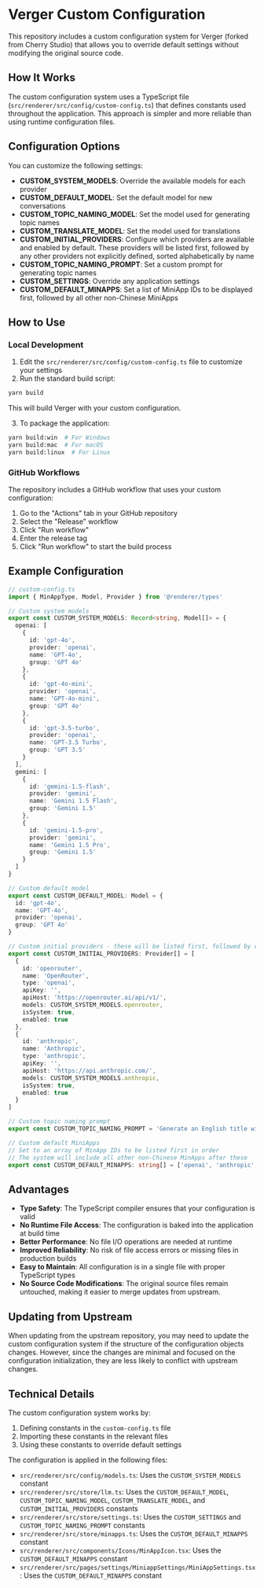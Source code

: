 # Verger Custom Configuration

This repository includes a custom configuration system for Verger (forked from Cherry Studio) that allows you to override default settings without modifying the original source code.

## How It Works

The custom configuration system uses a TypeScript file (`src/renderer/src/config/custom-config.ts`) that defines constants used throughout the application. This approach is simpler and more reliable than using runtime configuration files.

## Configuration Options

You can customize the following settings:

- **CUSTOM_SYSTEM_MODELS**: Override the available models for each provider
- **CUSTOM_DEFAULT_MODEL**: Set the default model for new conversations
- **CUSTOM_TOPIC_NAMING_MODEL**: Set the model used for generating topic names
- **CUSTOM_TRANSLATE_MODEL**: Set the model used for translations
- **CUSTOM_INITIAL_PROVIDERS**: Configure which providers are available and enabled by default. These providers will be listed first, followed by any other providers not explicitly defined, sorted alphabetically by name
- **CUSTOM_TOPIC_NAMING_PROMPT**: Set a custom prompt for generating topic names
- **CUSTOM_SETTINGS**: Override any application settings
- **CUSTOM_DEFAULT_MINAPPS**: Set a list of MiniApp IDs to be displayed first, followed by all other non-Chinese MiniApps

## How to Use

### Local Development

1. Edit the `src/renderer/src/config/custom-config.ts` file to customize your settings
2. Run the standard build script:

```bash
yarn build
```

This will build Verger with your custom configuration.

3. To package the application:

```bash
yarn build:win  # For Windows
yarn build:mac  # For macOS
yarn build:linux  # For Linux
```

### GitHub Workflows

The repository includes a GitHub workflow that uses your custom configuration:

1. Go to the "Actions" tab in your GitHub repository
2. Select the "Release" workflow
3. Click "Run workflow"
4. Enter the release tag
5. Click "Run workflow" to start the build process

## Example Configuration

```typescript
// custom-config.ts
import { MinAppType, Model, Provider } from '@renderer/types'

// Custom system models
export const CUSTOM_SYSTEM_MODELS: Record<string, Model[]> = {
  openai: [
    {
      id: 'gpt-4o',
      provider: 'openai',
      name: 'GPT-4o',
      group: 'GPT 4o'
    },
    {
      id: 'gpt-4o-mini',
      provider: 'openai',
      name: 'GPT-4o-mini',
      group: 'GPT 4o'
    },
    {
      id: 'gpt-3.5-turbo',
      provider: 'openai',
      name: 'GPT-3.5 Turbo',
      group: 'GPT 3.5'
    }
  ],
  gemini: [
    {
      id: 'gemini-1.5-flash',
      provider: 'gemini',
      name: 'Gemini 1.5 Flash',
      group: 'Gemini 1.5'
    },
    {
      id: 'gemini-1.5-pro',
      provider: 'gemini',
      name: 'Gemini 1.5 Pro',
      group: 'Gemini 1.5'
    }
  ]
}

// Custom default model
export const CUSTOM_DEFAULT_MODEL: Model = {
  id: 'gpt-4o',
  name: 'GPT-4o',
  provider: 'openai',
  group: 'GPT 4o'
}

// Custom initial providers - these will be listed first, followed by other providers
export const CUSTOM_INITIAL_PROVIDERS: Provider[] = [
  {
    id: 'openrouter',
    name: 'OpenRouter',
    type: 'openai',
    apiKey: '',
    apiHost: 'https://openrouter.ai/api/v1/',
    models: CUSTOM_SYSTEM_MODELS.openrouter,
    isSystem: true,
    enabled: true
  },
  {
    id: 'anthropic',
    name: 'Anthropic',
    type: 'anthropic',
    apiKey: '',
    apiHost: 'https://api.anthropic.com/',
    models: CUSTOM_SYSTEM_MODELS.anthropic,
    isSystem: true,
    enabled: true
  }
]

// Custom topic naming prompt
export const CUSTOM_TOPIC_NAMING_PROMPT = 'Generate an English title with 10 characters or less'

// Custom default MiniApps
// Set to an array of MinApp IDs to be listed first in order
// The system will include all other non-Chinese MinApps after these
export const CUSTOM_DEFAULT_MINAPPS: string[] = ['openai', 'anthropic', 'gemini', 'lechat', 'aistudio', 'notebooklm']
```

## Advantages

- **Type Safety**: The TypeScript compiler ensures that your configuration is valid
- **No Runtime File Access**: The configuration is baked into the application at build time
- **Better Performance**: No file I/O operations are needed at runtime
- **Improved Reliability**: No risk of file access errors or missing files in production builds
- **Easy to Maintain**: All configuration is in a single file with proper TypeScript types
- **No Source Code Modifications**: The original source files remain untouched, making it easier to merge updates from upstream.

## Updating from Upstream

When updating from the upstream repository, you may need to update the custom configuration system if the structure of the configuration objects changes. However, since the changes are minimal and focused on the configuration initialization, they are less likely to conflict with upstream changes.

## Technical Details

The custom configuration system works by:

1. Defining constants in the `custom-config.ts` file
2. Importing these constants in the relevant files
3. Using these constants to override default settings

The configuration is applied in the following files:

- `src/renderer/src/config/models.ts`: Uses the `CUSTOM_SYSTEM_MODELS` constant
- `src/renderer/src/store/llm.ts`: Uses the `CUSTOM_DEFAULT_MODEL`, `CUSTOM_TOPIC_NAMING_MODEL`, `CUSTOM_TRANSLATE_MODEL`, and `CUSTOM_INITIAL_PROVIDERS` constants
- `src/renderer/src/store/settings.ts`: Uses the `CUSTOM_SETTINGS` and `CUSTOM_TOPIC_NAMING_PROMPT` constants
- `src/renderer/src/store/minapps.ts`: Uses the `CUSTOM_DEFAULT_MINAPPS` constant
- `src/renderer/src/components/Icons/MinAppIcon.tsx`: Uses the `CUSTOM_DEFAULT_MINAPPS` constant
- `src/renderer/src/pages/settings/MiniappSettings/MiniAppSettings.tsx`: Uses the `CUSTOM_DEFAULT_MINAPPS` constant
